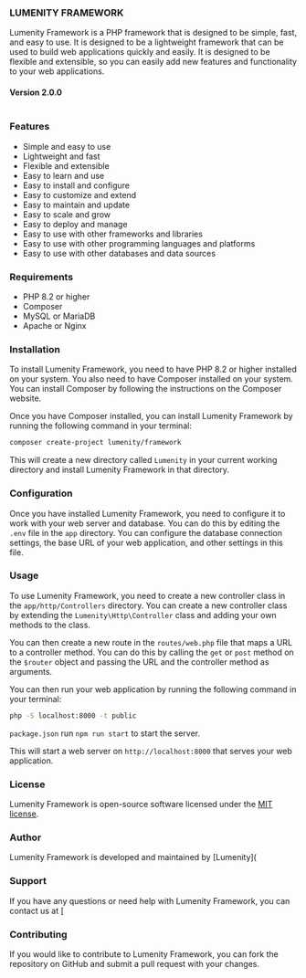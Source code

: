 ### LUMENITY FRAMEWORK

Lumenity Framework is a PHP framework that is designed to be simple, fast, and easy to use. It is designed to be a lightweight
framework that can be used to build web applications quickly and easily. It is designed to be flexible and extensible, so you can
easily add new features and functionality to your web applications.

#### Version 2.0.0

<img src="https://i.ibb.co/1qHcwgn/Whats-App-Image-2024-04-05-at-03-23-41-57cebe49.jpg" alt="">

### Features

- Simple and easy to use
- Lightweight and fast
- Flexible and extensible
- Easy to learn and use
- Easy to install and configure
- Easy to customize and extend
- Easy to maintain and update
- Easy to scale and grow
- Easy to deploy and manage
- Easy to use with other frameworks and libraries
- Easy to use with other programming languages and platforms
- Easy to use with other databases and data sources

### Requirements

- PHP 8.2 or higher
- Composer
- MySQL or MariaDB
- Apache or Nginx

### Installation

To install Lumenity Framework, you need to have PHP 8.2 or higher installed on your system. You also need to have Composer installed
on your system. You can install Composer by following the instructions on the Composer website.

Once you have Composer installed, you can install Lumenity Framework by running the following command in your terminal:

```bash
composer create-project lumenity/framework
```

This will create a new directory called `Lumenity` in your current working directory and install Lumenity Framework in that directory.

### Configuration

Once you have installed Lumenity Framework, you need to configure it to work with your web server and database. You can do this by
editing the `.env` file in the `app` directory. You can configure the database connection settings, the base URL of your
web application, and other settings in this file.

### Usage

To use Lumenity Framework, you need to create a new controller class in the `app/http/Controllers` directory. You can create a new
controller class by extending the `Lumenity\Http\Controller` class and adding your own methods to the class.

You can then create a new route in the `routes/web.php` file that maps a URL to a controller method. You can do this by calling
the `get` or `post` method on the `$router` object and passing the URL and the controller method as arguments.

You can then run your web application by running the following command in your terminal:

```bash
php -S localhost:8000 -t public
```

`package.json` run `npm run start` to start the server.

This will start a web server on `http://localhost:8000` that serves your web application.

### License

Lumenity Framework is open-source software licensed under the [MIT license](https://opensource.org/licenses/MIT).

### Author

Lumenity Framework is developed and maintained by [Lumenity](

### Support

If you have any questions or need help with Lumenity Framework, you can contact us at [

### Contributing

If you would like to contribute to Lumenity Framework, you can fork the repository on GitHub and submit a pull request with your changes.
